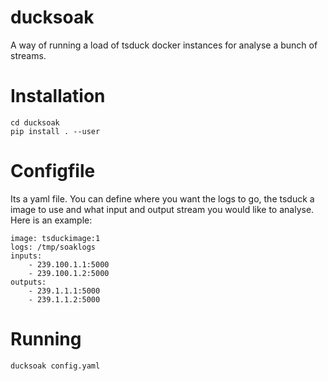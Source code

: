 # ducksoak

A way of running a load of tsduck docker instances for analyse a bunch of streams.

# Installation

```
cd ducksoak
pip install . --user
```

# Configfile

Its a yaml file.  You can define where you want the logs to go, the tsduck a image to use and what input and output stream you would like to analyse.
Here is an example:
```
image: tsduckimage:1
logs: /tmp/soaklogs
inputs:
    - 239.100.1.1:5000
    - 239.100.1.2:5000
outputs:
    - 239.1.1.1:5000
    - 239.1.1.2:5000
```

# Running
```
ducksoak config.yaml
```

